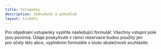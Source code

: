 ```yaml
---
title: Vstupenky
description: Jednoduše a pohodlně
layout: tickets
---
```


Pro objednání vstupenky vyplňte následující formulář. Všechny vstupní pole jsou povinná. Údaje poskytnuté v&nbsp;rámci rezervace budou použity jen pro&nbsp;účely této akce, vyplněním formuláře s touto skutečností souhlasíte.